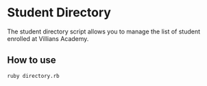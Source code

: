 # Student Directory #

The student directory script allows you to manage the list of student enrolled at Villians Academy.

## How to use ##

```shell
ruby directory.rb
```
